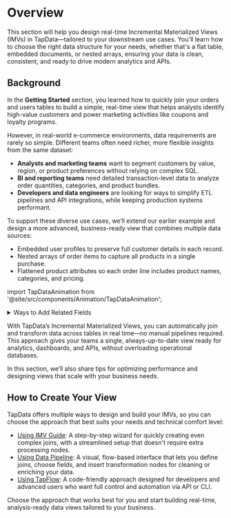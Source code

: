 # Overview

This section will help you design real-time Incremental Materialized Views (IMVs) in TapData—tailored to your downstream use cases. You'll learn how to choose the right data structure for your needs, whether that's a flat table, embedded documents, or nested arrays, ensuring your data is clean, consistent, and ready to drive modern analytics and APIs.

## Background

In the **Getting Started** section, you learned how to quickly join your orders and users tables to build a simple, real-time view that helps analysts identify high-value customers and power marketing activities like coupons and loyalty programs.

However, in real-world e-commerce environments, data requirements are rarely so simple. Different teams often need richer, more flexible insights from the same dataset:

- **Analysts and marketing teams** want to segment customers by value, region, or product preferences without relying on complex SQL.
- **BI and reporting teams** need detailed transaction-level data to analyze order quantities, categories, and product bundles.
- **Developers and data engineers** are looking for ways to simplify ETL pipelines and API integrations, while keeping production systems performant.

To support these diverse use cases, we’ll extend our earlier example and design a more advanced, business-ready view that combines multiple data sources:

- Embedded user profiles to preserve full customer details in each record.
- Nested arrays of order items to capture all products in a single purchase.
- Flattened product attributes so each order line includes product names, categories, and pricing.

import TapDataAnimation from '@site/src/components/Animation/TapDataAnimation';

<TapDataAnimation />


<details><summary>Ways to Add Related Fields</summary>

When designing your Incremental Materialized View, you can choose how data from related tables is included in your main record. TapData lets you customize this structure to match your analysis needs and downstream use cases:

- **Flatten**: Pull selected columns directly into the top level of the main table. Ideal for simple attributes you want to filter or group by (e.g., user_level, country).
- **Embedded Document**: Include all or selected fields as a nested object. Useful for preserving detailed context, such as a user profile with signup date, tier history, or calculated metrics.
- **Embedded Array**: Aggregate multiple related records as an array of objects. Perfect for one-to-many relationships like order items, each enriched with product details.

By combining these methods, you can design a single view that is analysis-ready, API-friendly, and tailored to your business questions—all without complex joins or heavy ETL processes.

</details>

With TapData’s Incremental Materialized Views, you can automatically join and transform data across tables in real time—no manual pipelines required. This approach gives your teams a single, always-up-to-date view ready for analytics, dashboards, and APIs, without overloading operational databases.

In this section, we’ll also share tips for optimizing performance and designing views that scale with your business needs.

## How to Create Your View

TapData offers multiple ways to design and build your IMVs, so you can choose the approach that best suits your needs and technical comfort level:

- [Using IMV Guide](using-imv-guide.md): A step-by-step wizard for quickly creating even complex joins, with a streamlined setup that doesn't require extra processing nodes.
- [Using Data Pipeline](using-data-pipeline-ui.md): A visual, flow-based interface that lets you define joins, choose fields, and insert transformation nodes for cleaning or enriching your data.
- [Using TapFlow](using-tapflow.md): A code-friendly approach designed for developers and advanced users who want full control and automation via API or CLI.

Choose the approach that works best for you and start building real-time, analysis-ready data views tailored to your business.
